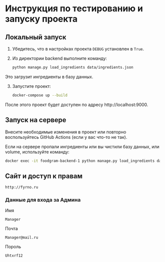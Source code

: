 # Инструкция по тестированию и запуску проекта

## Локальный запуск

1. Убедитесь, что в настройках проекта `DEBUG` установлен в `True`.

2. Из директории backend выполните команду:
   ```bash
   python manage.py load_ingredients data/ingredients.json
   ```
Это загрузит ингредиенты в базу данных.

3. Запустите проект:
    ```bash
    docker-compose up --build
   ```
После этого проект будет доступен по адресу http://localhost:9000.

## Запуск на сервере

Внесите необходимые изменения в проект или
повторно воспользуйтесь GitHub Actions (если у вас что-то не так).

Если на сервере пропали ингредиенты или вы чистили базу данных, или volume, 
используйте команду:

   ```bash
   docker exec -it foodgram-backend-1 python manage.py load_ingredients data/ingredients.json
   ```

## Сайт и доступ к правам

   ```bash
   http://fyrno.ru
   ```

### Данные для входа за Админа


Имя
```
Manager
```

Почта
```
Manager@mail.ru
```

Пороль
```
Uhtxrf12
```